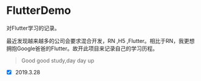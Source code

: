 # FlutterDemo
对Flutter学习的记录。

最近发现越来越多的公司会要求混合开发，RN ,H5 ,Flutter。相比于RN，我更想拥抱Google爸爸的Flutter。故开此项目来记录自己的学习历程。



> Good good study,day day up

- [x] 2019.3.28 
